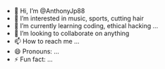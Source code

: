 - 👋 Hi, I’m @AnthonyJp88
- 👀 I’m interested in music, sports, cutting hair
- 🌱 I’m currently learning coding, ethical hacking ...
- 💞️ I’m looking to collaborate on anything
- 📫 How to reach me ...
- 😄 Pronouns: ...
- ⚡ Fun fact: ...

<!---
AnthonyJp88/AnthonyJp88 is a ✨ special ✨ repository because its `README.md` (this file) appears on your GitHub profile.
You can click the Preview link to take a look at your changes.
--->

